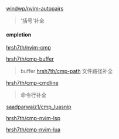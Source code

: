 [windwp/nvim-autopairs](https://github.com/windwp/nvim-autopairs)
> '括号'补全 <A-e> 

#### cmpletion
[hrsh7th/nvim-cmp](https://github.com/hrsh7th/nvim-cmp)
>

[hrsh7th/cmp-buffer](https://github.com/hrsh7th/cmp-buffer)
>buffer
[hrsh7th/cmp-path](https://github.com/hrsh7th/cmp-path)
>文件路径补全

[hrsh7th/cmp-cmdline](https://github.com/hrsh7th/cmp-cmdline)
> 命令行补全

[saadparwaiz1/cmp_luasnip](https://github.com/saadparwaiz1/cmp_luasnip)
>

[hrsh7th/cmp-nvim-lsp](https://github.com/hrsh7th/cmp-nvim-lsp)
>

[hrsh7th/cmp-nvim-lua](https://github.com/hrsh7th/cmp-nvim-lua)
>

